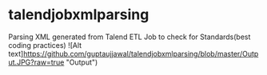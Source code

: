 # talendjobxmlparsing
Parsing XML generated from Talend ETL Job to check for Standards(best coding practices)
![Alt text]https://github.com/guptaujjawal/talendjobxmlparsing/blob/master/Output.JPG?raw=true "Output") 

